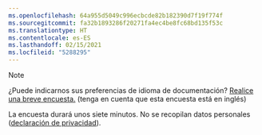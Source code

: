 ```yaml
---
ms.openlocfilehash: 64a955d5049c996ecbcde82b182390d7f19f774f
ms.sourcegitcommit: fa32b1893286f20271fa4ec4be8fc68bd135f53c
ms.translationtype: HT
ms.contentlocale: es-ES
ms.lasthandoff: 02/15/2021
ms.locfileid: "5288295"
---
```

> [!NOTE]
>¿Puede indicarnos sus preferencias de idioma de documentación? [Realice una breve encuesta.](https://aka.ms/BAG_Docs_Language_Survey) (tenga en cuenta que esta encuesta está en inglés)
>
>La encuesta durará unos siete minutos. No se recopilan datos personales ([declaración de privacidad](https://go.microsoft.com/fwlink/?LinkId=521839)).
